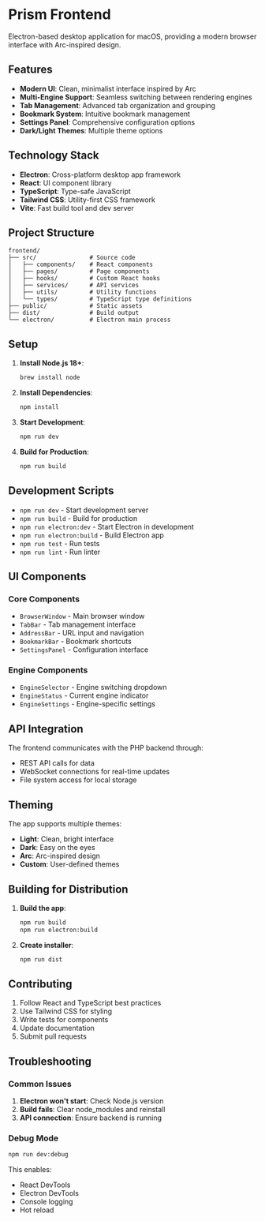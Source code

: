 # Prism Frontend

Electron-based desktop application for macOS, providing a modern browser interface with Arc-inspired design.

## Features

- **Modern UI**: Clean, minimalist interface inspired by Arc
- **Multi-Engine Support**: Seamless switching between rendering engines
- **Tab Management**: Advanced tab organization and grouping
- **Bookmark System**: Intuitive bookmark management
- **Settings Panel**: Comprehensive configuration options
- **Dark/Light Themes**: Multiple theme options

## Technology Stack

- **Electron**: Cross-platform desktop app framework
- **React**: UI component library
- **TypeScript**: Type-safe JavaScript
- **Tailwind CSS**: Utility-first CSS framework
- **Vite**: Fast build tool and dev server

## Project Structure

```
frontend/
├── src/               # Source code
│   ├── components/    # React components
│   ├── pages/         # Page components
│   ├── hooks/         # Custom React hooks
│   ├── services/      # API services
│   ├── utils/         # Utility functions
│   └── types/         # TypeScript type definitions
├── public/            # Static assets
├── dist/              # Build output
└── electron/          # Electron main process
```

## Setup

1. **Install Node.js 18+**:
   ```bash
   brew install node
   ```

2. **Install Dependencies**:
   ```bash
   npm install
   ```

3. **Start Development**:
   ```bash
   npm run dev
   ```

4. **Build for Production**:
   ```bash
   npm run build
   ```

## Development Scripts

- `npm run dev` - Start development server
- `npm run build` - Build for production
- `npm run electron:dev` - Start Electron in development
- `npm run electron:build` - Build Electron app
- `npm run test` - Run tests
- `npm run lint` - Run linter

## UI Components

### Core Components
- `BrowserWindow` - Main browser window
- `TabBar` - Tab management interface
- `AddressBar` - URL input and navigation
- `BookmarkBar` - Bookmark shortcuts
- `SettingsPanel` - Configuration interface

### Engine Components
- `EngineSelector` - Engine switching dropdown
- `EngineStatus` - Current engine indicator
- `EngineSettings` - Engine-specific settings

## API Integration

The frontend communicates with the PHP backend through:
- REST API calls for data
- WebSocket connections for real-time updates
- File system access for local storage

## Theming

The app supports multiple themes:
- **Light**: Clean, bright interface
- **Dark**: Easy on the eyes
- **Arc**: Arc-inspired design
- **Custom**: User-defined themes

## Building for Distribution

1. **Build the app**:
   ```bash
   npm run build
   npm run electron:build
   ```

2. **Create installer**:
   ```bash
   npm run dist
   ```

## Contributing

1. Follow React and TypeScript best practices
2. Use Tailwind CSS for styling
3. Write tests for components
4. Update documentation
5. Submit pull requests

## Troubleshooting

### Common Issues

1. **Electron won't start**: Check Node.js version
2. **Build fails**: Clear node_modules and reinstall
3. **API connection**: Ensure backend is running

### Debug Mode

```bash
npm run dev:debug
```

This enables:
- React DevTools
- Electron DevTools
- Console logging
- Hot reload
